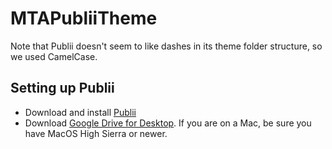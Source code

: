 # MTAPubliiTheme

Note that Publii doesn't seem to like dashes in its theme folder structure, so we used CamelCase.

## Setting up Publii 
- Download and install [Publii](https://getpublii.com/download/)
- Download [Google Drive for Desktop](https://support.google.com/drive/answer/7329379). If you are on a Mac, be sure you have MacOS High Sierra or newer.

